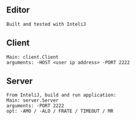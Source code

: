 ## Editor
```
Built and tested with InteliJ
```

## Client
```
Main: client.Client
arguments: -HOST <user ip address> -PORT 2222
```

## Server
```
From InteliJ, build and run application:
Main: server.Server
arguments: -PORT 2222
opt: -AMO / -ALO / FRATE / TIMEOUT / MR
```